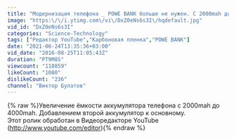 ```yaml
---
title: "Модернизация телефона _ POWE BANK больше не нужен. С 2000mah до 4000mah"
image: "https:\/\/i.ytimg.com\/vi\/DxZ0eNs6s3I\/hqdefault.jpg"
vid_id: "DxZ0eNs6s3I"
categories: "Science-Technology"
tags: ["Редактор YouTube","Карбоновая пленка","POWE BANK"]
date: "2021-06-24T13:35:36+03:00"
vid_date: "2016-08-25T11:05:43Z"
duration: "PT9M8S"
viewcount: "118859"
likeCount: "1080"
dislikeCount: "236"
channel: "Виктор Булатов"
---
```

{% raw %}Увеличение ёмкости аккумулятора телефона  с 2000mah до 4000mah. Добавлением второй аккумулятор к основному.<br />Этот ролик обработан в Видеоредакторе YouTube (<a rel="nofollow" target="blank" href="http://www.youtube.com/editor)">http://www.youtube.com/editor)</a>{% endraw %}
